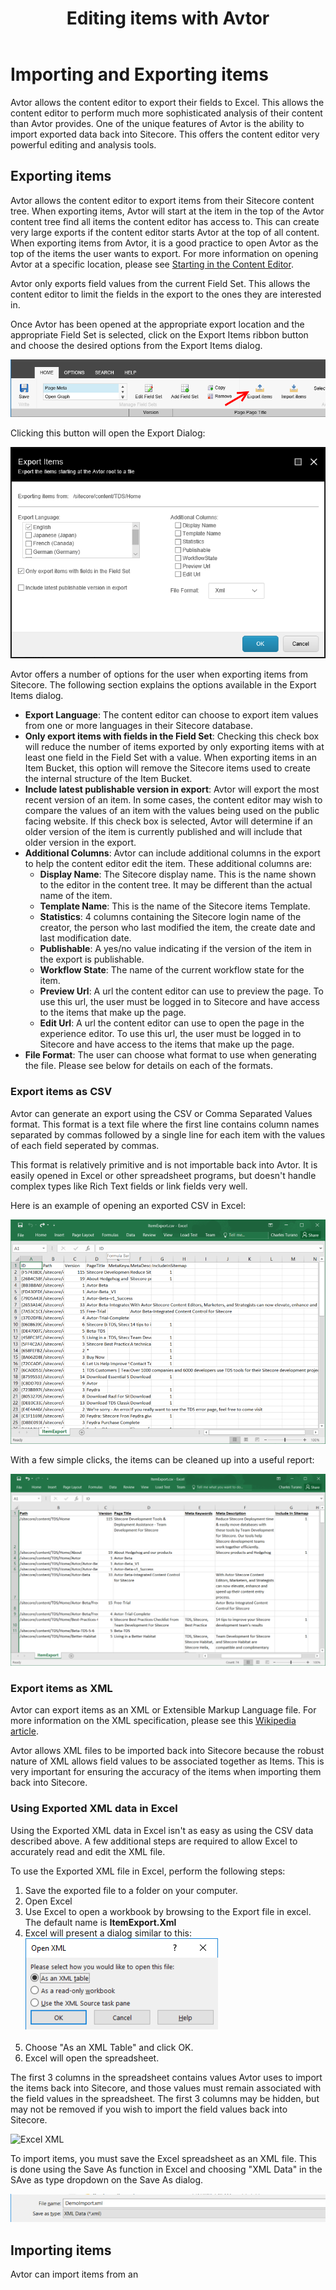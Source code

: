 ﻿---
title: Editing items with Avtor
layout: AvtorLayout
---

# Importing and Exporting items
Avtor allows the content editor to export their fields to Excel. This allows the content editor to perform much more sophisticated analysis of their content than Avtor provides. One of the unique features of Avtor is the ability to import exported data back into Sitecore. This offers the content editor very powerful editing and analysis tools.

## Exporting items
Avtor allows the content editor to export items from their Sitecore content tree. When exporting items, Avtor will start at the item in the top of the Avtor content tree find all items the content editor has access to. This can create very large exports if the content editor starts Avtor at the top of all content. When exporting items from Avtor, it is a good practice to open Avtor as the top of the items the user wants to export. For more information on opening Avtor at a specific location, please see [Starting in the Content Editor](/avtor/gettingstarted.html#starting-in-the-content-editor).

Avtor only exports field values from the current Field Set. This allows the content editor to limit the fields in the export to the ones they are interested in.

Once Avtor has been opened at the appropriate export location and the appropriate Field Set is selected, click on the Export Items ribbon button and choose the desired options from the Export Items dialog.

![Export Items Ribbon](/Images/Avtor/ImportExport_ExportItemsRibbon.png)

Clicking this button will open the Export Dialog:

![Export Items Dialog](/Images/Avtor/ImportExport_ExportItemsDialog.png)

Avtor offers a number of options for the user when exporting items from Sitecore. The following section explains the options available in the Export Items dialog.

- **Export Language**: The content editor can choose to export item values from one or more languages in their Sitecore database. 
- **Only export items with fields in the Field Set**: Checking this check box will reduce the number of items exported by only exporting items with at least one field in the Field Set with a value. When exporting items in an Item Bucket, this option will remove the Sitecore items used to create the internal structure of the Item Bucket.
- **Include latest publishable version in export**: Avtor will export the most recent version of an item. In some cases, the content editor may wish to compare the values of an item with the values being used on the public facing website. If this check box is selected, Avtor will determine if an older version of the item is currently published and will include that older version in the export.
- **Additional Columns**: Avtor can include additional columns in the export to help the content editor edit the item. These additional columns are:
	- **Display Name**: The Sitecore display name. This is the name shown to the editor in the content tree. It may be different than the actual name of the item.
    - **Template Name**: This is the name of the Sitecore items Template.
    - **Statistics**: 4 columns containing the Sitecore login name of the creator, the person who last modified the item, the create date and last modification date.
	- **Publishable**: A yes/no value indicating if the version of the item in the export is publishable.
	- **Workflow State**: The name of the current workflow state for the item.
    - **Preview Url**: A url the content editor can use to preview the page. To use this url, the user must be logged in to Sitecore and have access to the items that make up the page.
    - **Edit Url**: A url the content editor can use to open the page in the experience editor. To use this url, the user must be logged in to Sitecore and have access to the items that make up the page.
- **File Format**: The user can choose what format to use when generating the file. Please see below for details on each of the formats.

### Export items as CSV
Avtor can generate an export using the CSV or Comma Separated Values format. This format is a text file where the first line contains column names separated by commas followed by a single line for each item with the values of each field seperated by commas.

This format is relatively primitive and is not importable back into Avtor. It is easily opened in Excel or other spreadsheet programs, but doesn't handle complex types like Rich Text fields or link fields very well.

Here is an example of opening an exported CSV in Excel:

![Excel CSV](/Images/Avtor/ImportExport_ExcelCSV.png)

With a few simple clicks, the items can be cleaned up into a useful report:

![Excel CSV Clean](/Images/Avtor/ImportExport_ExcelCSVClean.png)

### Export items as XML
Avtor can export items as an XML or Extensible Markup Language file. For more information on the XML specification, please see this [Wikipedia article](https://en.wikipedia.org/wiki/XML).

Avtor allows XML files to be imported back into Sitecore because the robust nature of XML allows field values to be associated together as Items. This is very important for ensuring the accuracy of the items when importing them back into Sitecore.

### Using Exported XML data in Excel
Using the Exported XML data in Excel isn't as easy as using the CSV data described above. A few additional steps are required to allow Excel to accurately read and edit the XML file.

To use the Exported XML file in Excel, perform the following steps:

1. Save the exported file to a folder on your computer.
2. Open Excel
3. Use Excel to open a workbook by browsing to the Export file in excel. The default name is **ItemExport.Xml**
4. Excel will present a dialog similar to this: <br/>![Excel Open XML](/Images/Avtor/ImportExport_ExcelOpenXML.png)<br/><br/>
5. Choose "As an XML Table" and click OK.
6. Excel will open the spreadsheet. 

The first 3 columns in the spreadsheet contains values Avtor uses to import the items back into Sitecore, and those values must remain associated with the field values in the spreadsheet. The first 3 columns may be hidden, but may not be removed if you wish to import the field values back into Sitecore.

![Excel XML](/Images/Avtor/ImportExport_ExceXML.png)

To import items, you must save the Excel spreadsheet as an XML file. This is done using the Save As function in Excel and choosing "XML Data" in the SAve as type dropdown on the Save As dialog.

![Excel Save XML](/Images/Avtor/ImportExport_ExcelSaveXML.png)

## Importing items
Avtor can import items from an 

